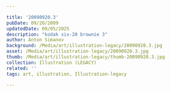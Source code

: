```yaml
---

title: '20090920.3'
pubDate: 09/20/2009
updatedDate: 09/05/2025
description: "kodak six-20 brownie 3"
author: Anton Simanov
background: /Media/art/illustration-legacy/20090920.3.jpg
asset: /Media/art/illustration-legacy/20090920.3.jpg
thumb: /Media/art/illustration-legacy/thumb-20090920.3.jpg
collection: Illustration (LEGACY)
related: ''
tags: art, illustration, Illustration-legacy

---
```


